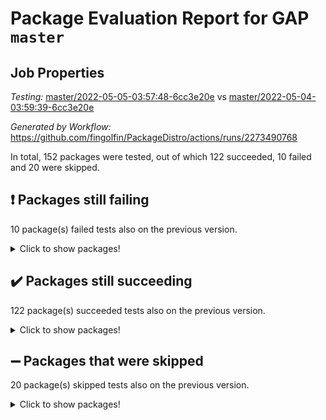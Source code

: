 # Package Evaluation Report for GAP `master`

## Job Properties

*Testing:* [master/2022-05-05-03:57:48-6cc3e20e](https://github.com/fingolfin/PackageDistro/blob/data/reports/master/2022-05-05-03:57:48-6cc3e20e) vs [master/2022-05-04-03:59:39-6cc3e20e](https://github.com/fingolfin/PackageDistro/blob/data/reports/master/2022-05-04-03:59:39-6cc3e20e)

*Generated by Workflow:* https://github.com/fingolfin/PackageDistro/actions/runs/2273490768

In total, 152 packages were tested, out of which 122 succeeded, 10 failed and 20 were skipped.

## :exclamation: Packages still failing

10 package(s) failed tests also on the previous version.
<details><summary>Click to show packages!</summary>
- fining 1.4.1 [(failure)](https://github.com/fingolfin/PackageDistro/runs/6300395893?check_suite_focus=true)
- francy 1.2.4 [(failure)](https://github.com/fingolfin/PackageDistro/runs/6300396078?check_suite_focus=true)
- hap 1.39 [(failure)](https://github.com/fingolfin/PackageDistro/runs/6300396445?check_suite_focus=true)
- normalizinterface 1.3.2 [(failure)](https://github.com/fingolfin/PackageDistro/runs/6300397320?check_suite_focus=true)
- packagemanager 1.2 [(failure)](https://github.com/fingolfin/PackageDistro/runs/6300397515?check_suite_focus=true)
- rcwa 4.6.4 [(failure)](https://github.com/fingolfin/PackageDistro/runs/6300397789?check_suite_focus=true)
- recog 1.3.2 [(failure)](https://github.com/fingolfin/PackageDistro/runs/6300397854?check_suite_focus=true)
- semigroups 4.0.0 [(failure)](https://github.com/fingolfin/PackageDistro/runs/6300398204?check_suite_focus=true)
- transgrp 3.6.1 [(failure)](https://github.com/fingolfin/PackageDistro/runs/6300399145?check_suite_focus=true)
- ugaly 4.0.2 [(failure)](https://github.com/fingolfin/PackageDistro/runs/6300399203?check_suite_focus=true)
</details>

## :heavy_check_mark: Packages still succeeding

122 package(s) succeeded tests also on the previous version.
<details><summary>Click to show packages!</summary>
- ace 5.4 [(success)](https://github.com/fingolfin/PackageDistro/runs/6300394151?check_suite_focus=true)
- aclib 1.3.2 [(success)](https://github.com/fingolfin/PackageDistro/runs/6300394206?check_suite_focus=true)
- agt 0.2 [(success)](https://github.com/fingolfin/PackageDistro/runs/6300394238?check_suite_focus=true)
- alnuth 3.2.1 [(success)](https://github.com/fingolfin/PackageDistro/runs/6300394274?check_suite_focus=true)
- anupq 3.2.6 [(success)](https://github.com/fingolfin/PackageDistro/runs/6300394310?check_suite_focus=true)
- atlasrep 2.1.2 [(success)](https://github.com/fingolfin/PackageDistro/runs/6300394348?check_suite_focus=true)
- autodoc 2022.03.10 [(success)](https://github.com/fingolfin/PackageDistro/runs/6300394388?check_suite_focus=true)
- automata 1.15 [(success)](https://github.com/fingolfin/PackageDistro/runs/6300394442?check_suite_focus=true)
- automgrp 1.3.2 [(success)](https://github.com/fingolfin/PackageDistro/runs/6300394503?check_suite_focus=true)
- autpgrp 1.10.2 [(success)](https://github.com/fingolfin/PackageDistro/runs/6300394562?check_suite_focus=true)
- cap 2022.05-01 [(success)](https://github.com/fingolfin/PackageDistro/runs/6300394650?check_suite_focus=true)
- caratinterface 2.3.3 [(success)](https://github.com/fingolfin/PackageDistro/runs/6300394713?check_suite_focus=true)
- cddinterface 2020.06.24 [(success)](https://github.com/fingolfin/PackageDistro/runs/6300394764?check_suite_focus=true)
- circle 1.6.5 [(success)](https://github.com/fingolfin/PackageDistro/runs/6300394816?check_suite_focus=true)
- cohomolo 1.6.10 [(success)](https://github.com/fingolfin/PackageDistro/runs/6300394860?check_suite_focus=true)
- congruence 1.2.4 [(success)](https://github.com/fingolfin/PackageDistro/runs/6300394903?check_suite_focus=true)
- corelg 1.56 [(success)](https://github.com/fingolfin/PackageDistro/runs/6300394951?check_suite_focus=true)
- crime 1.6 [(success)](https://github.com/fingolfin/PackageDistro/runs/6300394995?check_suite_focus=true)
- crisp 1.4.5 [(success)](https://github.com/fingolfin/PackageDistro/runs/6300395062?check_suite_focus=true)
- crypting 0.10 [(success)](https://github.com/fingolfin/PackageDistro/runs/6300395146?check_suite_focus=true)
- cryst 4.1.24 [(success)](https://github.com/fingolfin/PackageDistro/runs/6300395216?check_suite_focus=true)
- crystcat 1.1.9 [(success)](https://github.com/fingolfin/PackageDistro/runs/6300395277?check_suite_focus=true)
- ctbllib 1.3.4 [(success)](https://github.com/fingolfin/PackageDistro/runs/6300395343?check_suite_focus=true)
- cubefree 1.19 [(success)](https://github.com/fingolfin/PackageDistro/runs/6300395402?check_suite_focus=true)
- curlinterface 2.2.2 [(success)](https://github.com/fingolfin/PackageDistro/runs/6300395456?check_suite_focus=true)
- cvec 2.7.5 [(success)](https://github.com/fingolfin/PackageDistro/runs/6300395510?check_suite_focus=true)
- datastructures 0.2.7 [(success)](https://github.com/fingolfin/PackageDistro/runs/6300395565?check_suite_focus=true)
- deepthought 1.0.5 [(success)](https://github.com/fingolfin/PackageDistro/runs/6300395613?check_suite_focus=true)
- design 1.7 [(success)](https://github.com/fingolfin/PackageDistro/runs/6300395642?check_suite_focus=true)
- difsets 2.3.1 [(success)](https://github.com/fingolfin/PackageDistro/runs/6300395674?check_suite_focus=true)
- digraphs 1.5.2 [(success)](https://github.com/fingolfin/PackageDistro/runs/6300395700?check_suite_focus=true)
- edim 1.3.5 [(success)](https://github.com/fingolfin/PackageDistro/runs/6300395725?check_suite_focus=true)
- example 4.3.1 [(success)](https://github.com/fingolfin/PackageDistro/runs/6300395761?check_suite_focus=true)
- factint 1.6.3 [(success)](https://github.com/fingolfin/PackageDistro/runs/6300395792?check_suite_focus=true)
- ferret 1.0.7 [(success)](https://github.com/fingolfin/PackageDistro/runs/6300395836?check_suite_focus=true)
- fga 1.4.0 [(success)](https://github.com/fingolfin/PackageDistro/runs/6300395856?check_suite_focus=true)
- float 1.0.3 [(success)](https://github.com/fingolfin/PackageDistro/runs/6300395920?check_suite_focus=true)
- format 1.4.3 [(success)](https://github.com/fingolfin/PackageDistro/runs/6300395944?check_suite_focus=true)
- forms 1.2.7 [(success)](https://github.com/fingolfin/PackageDistro/runs/6300395976?check_suite_focus=true)
- fplsa 1.2.5 [(success)](https://github.com/fingolfin/PackageDistro/runs/6300396013?check_suite_focus=true)
- fr 2.4.8 [(success)](https://github.com/fingolfin/PackageDistro/runs/6300396042?check_suite_focus=true)
- fwtree 1.3 [(success)](https://github.com/fingolfin/PackageDistro/runs/6300396105?check_suite_focus=true)
- gbnp 1.0.5 [(success)](https://github.com/fingolfin/PackageDistro/runs/6300396137?check_suite_focus=true)
- generalizedmorphismsforcap 2022.03-03 [(success)](https://github.com/fingolfin/PackageDistro/runs/6300396167?check_suite_focus=true)
- genss 1.6.6 [(success)](https://github.com/fingolfin/PackageDistro/runs/6300396204?check_suite_focus=true)
- gradedringforhomalg 2022.03-01 [(success)](https://github.com/fingolfin/PackageDistro/runs/6300396241?check_suite_focus=true)
- grape 4.8.5 [(success)](https://github.com/fingolfin/PackageDistro/runs/6300396269?check_suite_focus=true)
- groupoids 1.69 [(success)](https://github.com/fingolfin/PackageDistro/runs/6300396329?check_suite_focus=true)
- grpconst 2.6.2 [(success)](https://github.com/fingolfin/PackageDistro/runs/6300396365?check_suite_focus=true)
- guarana 0.96.3 [(success)](https://github.com/fingolfin/PackageDistro/runs/6300396384?check_suite_focus=true)
- guava 3.16 [(success)](https://github.com/fingolfin/PackageDistro/runs/6300396421?check_suite_focus=true)
- hapcryst 0.1.14 [(success)](https://github.com/fingolfin/PackageDistro/runs/6300396481?check_suite_focus=true)
- hecke 1.5.3 [(success)](https://github.com/fingolfin/PackageDistro/runs/6300396515?check_suite_focus=true)
- help 3.5 [(success)](https://github.com/fingolfin/PackageDistro/runs/6300396557?check_suite_focus=true)
- idrel 2.43 [(success)](https://github.com/fingolfin/PackageDistro/runs/6300396592?check_suite_focus=true)
- images 1.3.1 [(success)](https://github.com/fingolfin/PackageDistro/runs/6300396623?check_suite_focus=true)
- intpic 0.2.4 [(success)](https://github.com/fingolfin/PackageDistro/runs/6300396644?check_suite_focus=true)
- io 4.7.2 [(success)](https://github.com/fingolfin/PackageDistro/runs/6300396662?check_suite_focus=true)
- irredsol 1.4.3 [(success)](https://github.com/fingolfin/PackageDistro/runs/6300396685?check_suite_focus=true)
- json 2.1.0 [(success)](https://github.com/fingolfin/PackageDistro/runs/6300396710?check_suite_focus=true)
- jupyterkernel 1.4.1 [(success)](https://github.com/fingolfin/PackageDistro/runs/6300396746?check_suite_focus=true)
- jupyterviz 1.5.1 [(success)](https://github.com/fingolfin/PackageDistro/runs/6300396788?check_suite_focus=true)
- kan 1.34 [(success)](https://github.com/fingolfin/PackageDistro/runs/6300396807?check_suite_focus=true)
- kbmag 1.5.9 [(success)](https://github.com/fingolfin/PackageDistro/runs/6300396836?check_suite_focus=true)
- laguna 3.9.5 [(success)](https://github.com/fingolfin/PackageDistro/runs/6300396862?check_suite_focus=true)
- liealgdb 2.2.1 [(success)](https://github.com/fingolfin/PackageDistro/runs/6300396882?check_suite_focus=true)
- liepring 2.6 [(success)](https://github.com/fingolfin/PackageDistro/runs/6300396899?check_suite_focus=true)
- liering 2.4.2 [(success)](https://github.com/fingolfin/PackageDistro/runs/6300396933?check_suite_focus=true)
- linearalgebraforcap 2022.04-02 [(success)](https://github.com/fingolfin/PackageDistro/runs/6300396952?check_suite_focus=true)
- loops 3.4.1 [(success)](https://github.com/fingolfin/PackageDistro/runs/6300396984?check_suite_focus=true)
- lpres 1.0.3 [(success)](https://github.com/fingolfin/PackageDistro/runs/6300397016?check_suite_focus=true)
- majoranaalgebras 1.4 [(success)](https://github.com/fingolfin/PackageDistro/runs/6300397040?check_suite_focus=true)
- mapclass 1.4.5 [(success)](https://github.com/fingolfin/PackageDistro/runs/6300397067?check_suite_focus=true)
- matgrp 0.64 [(success)](https://github.com/fingolfin/PackageDistro/runs/6300397094?check_suite_focus=true)
- modisom 2.5.2 [(success)](https://github.com/fingolfin/PackageDistro/runs/6300397126?check_suite_focus=true)
- modulepresentationsforcap 2022.03-02 [(success)](https://github.com/fingolfin/PackageDistro/runs/6300397161?check_suite_focus=true)
- monoidalcategories 2022.04-04 [(success)](https://github.com/fingolfin/PackageDistro/runs/6300397188?check_suite_focus=true)
- nconvex 2020.11-04 [(success)](https://github.com/fingolfin/PackageDistro/runs/6300397237?check_suite_focus=true)
- nilmat 1.4.1 [(success)](https://github.com/fingolfin/PackageDistro/runs/6300397268?check_suite_focus=true)
- nock 1.5 [(success)](https://github.com/fingolfin/PackageDistro/runs/6300397290?check_suite_focus=true)
- nq 2.5.8 [(success)](https://github.com/fingolfin/PackageDistro/runs/6300397353?check_suite_focus=true)
- numericalsgps 1.3.0 [(success)](https://github.com/fingolfin/PackageDistro/runs/6300397391?check_suite_focus=true)
- openmath 11.5.1 [(success)](https://github.com/fingolfin/PackageDistro/runs/6300397445?check_suite_focus=true)
- orb 4.8.4 [(success)](https://github.com/fingolfin/PackageDistro/runs/6300397469?check_suite_focus=true)
- patternclass 2.4.2 [(success)](https://github.com/fingolfin/PackageDistro/runs/6300397546?check_suite_focus=true)
- permut 2.0.4 [(success)](https://github.com/fingolfin/PackageDistro/runs/6300397577?check_suite_focus=true)
- polenta 1.3.10 [(success)](https://github.com/fingolfin/PackageDistro/runs/6300397608?check_suite_focus=true)
- polymaking 0.8.6 [(success)](https://github.com/fingolfin/PackageDistro/runs/6300397645?check_suite_focus=true)
- primgrp 3.4.1 [(success)](https://github.com/fingolfin/PackageDistro/runs/6300397669?check_suite_focus=true)
- profiling 2.5.0 [(success)](https://github.com/fingolfin/PackageDistro/runs/6300397687?check_suite_focus=true)
- qpa 1.33 [(success)](https://github.com/fingolfin/PackageDistro/runs/6300397715?check_suite_focus=true)
- quagroup 1.8.3 [(success)](https://github.com/fingolfin/PackageDistro/runs/6300397744?check_suite_focus=true)
- radiroot 2.9 [(success)](https://github.com/fingolfin/PackageDistro/runs/6300397761?check_suite_focus=true)
- rds 1.8 [(success)](https://github.com/fingolfin/PackageDistro/runs/6300397819?check_suite_focus=true)
- repndecomp 1.2.1 [(success)](https://github.com/fingolfin/PackageDistro/runs/6300397916?check_suite_focus=true)
- repsn 3.1.0 [(success)](https://github.com/fingolfin/PackageDistro/runs/6300397953?check_suite_focus=true)
- resclasses 4.7.2 [(success)](https://github.com/fingolfin/PackageDistro/runs/6300398019?check_suite_focus=true)
- scscp 2.3.1 [(success)](https://github.com/fingolfin/PackageDistro/runs/6300398098?check_suite_focus=true)
- sglppow 2.2 [(success)](https://github.com/fingolfin/PackageDistro/runs/6300398323?check_suite_focus=true)
- sgpviz 0.999.5 [(success)](https://github.com/fingolfin/PackageDistro/runs/6300398426?check_suite_focus=true)
- simpcomp 2.1.14 [(success)](https://github.com/fingolfin/PackageDistro/runs/6300398542?check_suite_focus=true)
- singular 2020.12.18 [(success)](https://github.com/fingolfin/PackageDistro/runs/6300398623?check_suite_focus=true)
- sla 1.5.3 [(success)](https://github.com/fingolfin/PackageDistro/runs/6300398703?check_suite_focus=true)
- smallgrp 1.5 [(success)](https://github.com/fingolfin/PackageDistro/runs/6300398787?check_suite_focus=true)
- smallsemi 0.6.13 [(success)](https://github.com/fingolfin/PackageDistro/runs/6300398833?check_suite_focus=true)
- sonata 2.9.4 [(success)](https://github.com/fingolfin/PackageDistro/runs/6300398867?check_suite_focus=true)
- sophus 1.25 [(success)](https://github.com/fingolfin/PackageDistro/runs/6300398906?check_suite_focus=true)
- spinsym 1.5.2 [(success)](https://github.com/fingolfin/PackageDistro/runs/6300398939?check_suite_focus=true)
- symbcompcc 1.3.2 [(success)](https://github.com/fingolfin/PackageDistro/runs/6300398979?check_suite_focus=true)
- thelma 1.3 [(success)](https://github.com/fingolfin/PackageDistro/runs/6300399010?check_suite_focus=true)
- tomlib 1.2.9 [(success)](https://github.com/fingolfin/PackageDistro/runs/6300399056?check_suite_focus=true)
- toric 1.9.5 [(success)](https://github.com/fingolfin/PackageDistro/runs/6300399100?check_suite_focus=true)
- unipot 1.5 [(success)](https://github.com/fingolfin/PackageDistro/runs/6300399254?check_suite_focus=true)
- unitlib 4.1.0 [(success)](https://github.com/fingolfin/PackageDistro/runs/6300399309?check_suite_focus=true)
- utils 0.72 [(success)](https://github.com/fingolfin/PackageDistro/runs/6300399350?check_suite_focus=true)
- uuid 0.7 [(success)](https://github.com/fingolfin/PackageDistro/runs/6300399412?check_suite_focus=true)
- walrus 0.9991 [(success)](https://github.com/fingolfin/PackageDistro/runs/6300399480?check_suite_focus=true)
- wedderga 4.10.2 [(success)](https://github.com/fingolfin/PackageDistro/runs/6300399548?check_suite_focus=true)
- xmod 2.88 [(success)](https://github.com/fingolfin/PackageDistro/runs/6300399602?check_suite_focus=true)
- xmodalg 1.22 [(success)](https://github.com/fingolfin/PackageDistro/runs/6300399670?check_suite_focus=true)
- yangbaxter 0.10.0 [(success)](https://github.com/fingolfin/PackageDistro/runs/6300399724?check_suite_focus=true)
- zeromqinterface 0.13 [(success)](https://github.com/fingolfin/PackageDistro/runs/6300399792?check_suite_focus=true)
</details>

## :heavy_minus_sign: Packages that were skipped

20 package(s) skipped tests also on the previous version.
<details><summary>Click to show packages!</summary>
- 4ti2interface 2022.03-01 [(skipped)](https://github.com/fingolfin/PackageDistro/runs/6300331522?check_suite_focus=true)
- browse 1.8.14 [(skipped)](https://github.com/fingolfin/PackageDistro/runs/6300331522?check_suite_focus=true)
- examplesforhomalg 2022.03-01 [(skipped)](https://github.com/fingolfin/PackageDistro/runs/6300331522?check_suite_focus=true)
- gapdoc 1.6.5 [(skipped)](https://github.com/fingolfin/PackageDistro/runs/6300331522?check_suite_focus=true)
- gauss 2022.03-01 [(skipped)](https://github.com/fingolfin/PackageDistro/runs/6300331522?check_suite_focus=true)
- gaussforhomalg 2022.03-01 [(skipped)](https://github.com/fingolfin/PackageDistro/runs/6300331522?check_suite_focus=true)
- gradedmodules 2022.03-01 [(skipped)](https://github.com/fingolfin/PackageDistro/runs/6300331522?check_suite_focus=true)
- homalg 2022.03-01 [(skipped)](https://github.com/fingolfin/PackageDistro/runs/6300331522?check_suite_focus=true)
- homalgtocas 2022.03-01 [(skipped)](https://github.com/fingolfin/PackageDistro/runs/6300331522?check_suite_focus=true)
- io_forhomalg 2022.03-01 [(skipped)](https://github.com/fingolfin/PackageDistro/runs/6300331522?check_suite_focus=true)
- itc 1.5.1 [(skipped)](https://github.com/fingolfin/PackageDistro/runs/6300331522?check_suite_focus=true)
- localizeringforhomalg 2022.03-01 [(skipped)](https://github.com/fingolfin/PackageDistro/runs/6300331522?check_suite_focus=true)
- matricesforhomalg 2022.04-01 [(skipped)](https://github.com/fingolfin/PackageDistro/runs/6300331522?check_suite_focus=true)
- modules 2022.03-01 [(skipped)](https://github.com/fingolfin/PackageDistro/runs/6300331522?check_suite_focus=true)
- polycyclic 2.16 [(skipped)](https://github.com/fingolfin/PackageDistro/runs/6300331522?check_suite_focus=true)
- ringsforhomalg 2022.04-01 [(skipped)](https://github.com/fingolfin/PackageDistro/runs/6300331522?check_suite_focus=true)
- sco 2022.03-01 [(skipped)](https://github.com/fingolfin/PackageDistro/runs/6300331522?check_suite_focus=true)
- toolsforhomalg 2022.04-03 [(skipped)](https://github.com/fingolfin/PackageDistro/runs/6300331522?check_suite_focus=true)
- toricvarieties 2022.03.23 [(skipped)](https://github.com/fingolfin/PackageDistro/runs/6300331522?check_suite_focus=true)
- xgap 4.31 [(skipped)](https://github.com/fingolfin/PackageDistro/runs/6300331522?check_suite_focus=true)
</details>

